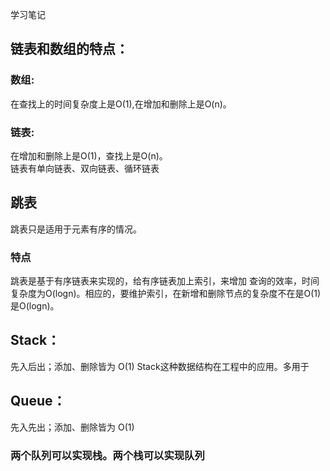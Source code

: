 学习笔记
## 链表和数组的特点：
### 数组:
在查找上的时间复杂度上是O(1),在增加和删除上是O(n)。
### 链表:
在增加和删除上是O(1)，查找上是O(n)。  
链表有单向链表、双向链表、循环链表  
## 跳表
跳表只是适用于元素有序的情况。
### 特点
跳表是基于有序链表来实现的，给有序链表加上索引，来增加
查询的效率，时间复杂度为O(logn)。相应的，要维护索引，在新增和删除节点的复杂度不在是O(1)
是O(logn)。
## Stack：
先入后出；添加、删除皆为 O(1)
Stack这种数据结构在工程中的应用。多用于
## Queue：
先入先出；添加、删除皆为 O(1)

### 两个队列可以实现栈。两个栈可以实现队列